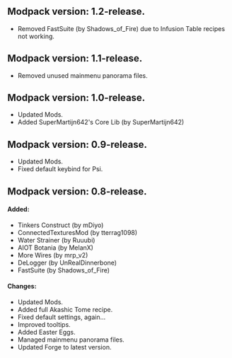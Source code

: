 ## Modpack version: 1.2-release.

- Removed FastSuite (by Shadows_of_Fire) due to Infusion Table recipes not working.

## Modpack version: 1.1-release.

- Removed unused mainmenu panorama files.

## Modpack version: 1.0-release.

- Updated Mods.
- Added SuperMartijn642's Core Lib (by SuperMartijn642)

## Modpack version: 0.9-release.

- Updated Mods.
- Fixed default keybind for Psi.

## Modpack version: 0.8-release.

#### Added:
- Tinkers Construct (by mDiyo)
- ConnectedTexturesMod (by tterrag1098)
- Water Strainer (by Ruuubi)
- AIOT Botania (by MelanX)
- More Wires (by mrp_v2)
- DeLogger (by UnRealDinnerbone)
- FastSuite (by Shadows_of_Fire)
#### Changes:
- Updated Mods.
- Added full Akashic Tome recipe.
- Fixed default settings, again...
- Improved tooltips.
- Added Easter Eggs.
- Managed mainmenu panorama files.
- Updated Forge to latest version.

